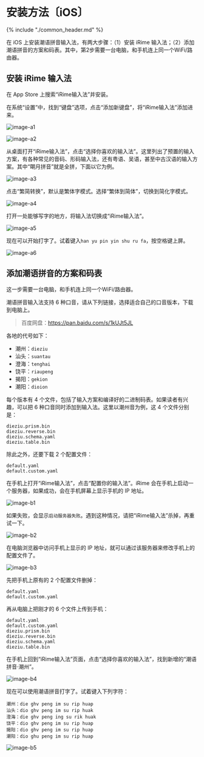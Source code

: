 # 安装方法〔iOS〕

{% include "./common_header.md" %}

在 iOS 上安装潮语拼音输入法，有两大步骤：（1）安装 iRime 输入法；（2）添加潮语拼音的方案和码表。其中，第2步需要一台电脑，和手机连上同一个WiFi/路由器。

## 安装 iRime 输入法

在 App Store 上搜索“iRime输入法”并安装。

在系统“设置”中，找到“键盘”选项，点击“添加新键盘”，将“iRime输入法”添加进来。

![image-a1]

![image-a2]

从桌面打开“iRime输入法”，点击“选择你喜欢的输入法”。这里列出了预置的输入方案，有各种常见的音码、形码输入法，还有粤语、吴语，甚至中古汉语的输入方案。其中“朙月拼音”就是全拼，下面以它为例。

![image-a3]

点击“繁简转换”，默认是繁体字模式。选择“繁体到简体”，切换到简化字模式。

![image-a4]

打开一处能够写字的地方，将输入法切换成“iRime输入法”。

![image-a5]

现在可以开始打字了。试着键入`han yu pin yin shu ru fa`，按空格键上屏。

![image-a6]

## 添加潮语拼音的方案和码表

这一步需要一台电脑，和手机连上同一个WiFi/路由器。

潮语拼音输入法支持 6 种口音，请从下列链接，选择适合自己的口音版本，下载到电脑上。

> 百度网盘：https://pan.baidu.com/s/1kUJt5JL

各地的代号如下：

- 潮州：`dieziu`
- 汕头：`suantau`
- 澄海：`tenghai`
- 饶平：`riaupeng`
- 揭阳：`gekion`
- 潮阳：`dioion`

每个版本有 4 个文件，包括了输入方案和编译好的二进制码表。如果读者有兴趣，可以把 6 种口音同时添加到输入法。这里以潮州音为例，这 4 个文件分别是：

```
dieziu.prism.bin
dieziu.reverse.bin
dieziu.schema.yaml
dieziu.table.bin
```

除此之外，还要下载 2 个配置文件：

```
default.yaml
default.custom.yaml
```

在手机上打开“iRime输入法”，点击“配置你的输入法”。iRime 会在手机上启动一个服务器，如果成功，会在手机屏幕上显示手机的 IP 地址。

![image-b1]

如果失败，会显示`启动服务器失败`。遇到这种情况，请把“iRime输入法”杀掉，再重试一下。

![image-b2]

在电脑浏览器中访问手机上显示的 IP 地址，就可以通过该服务器来修改手机上的配置文件了。

![image-b3]

先把手机上原有的 2 个配置文件删掉：

```
default.yaml
default.custom.yaml
```

再从电脑上把刚才的 6 个文件上传到手机：

```
default.yaml
default.custom.yaml
dieziu.prism.bin
dieziu.reverse.bin
dieziu.schema.yaml
dieziu.table.bin
```

在手机上回到“iRime输入法”页面，点击“选择你喜欢的输入法”，找到新增的“潮语拼音·潮州”。

![image-b4]

现在可以使用潮语拼音打字了。试着键入下列字符：

```
潮州：die ghv peng im su rip huap
汕头：dio ghv peng im su rip huak
澄海：die ghv peng ing su rik huak
饶平：dio ghv peng im su rip huap
揭阳：dio ghv peng im su rip huap
潮阳：dio ghu peng im su rip huap
```

![image-b5]

[image-a1]: https://wx2.sinaimg.cn/large/006mIeATgy1fefis6qpxjj30ku1123zc.jpg
[image-a2]: https://wx3.sinaimg.cn/large/006mIeATgy1fefis76vtmj30ku1120vb.jpg
[image-a3]: https://wx1.sinaimg.cn/large/006mIeATgy1fefis7n4s1j30ku112410.jpg
[image-a4]: https://wx3.sinaimg.cn/large/006mIeATgy1fefis82wk8j30ku1120ue.jpg
[image-a5]: https://wx1.sinaimg.cn/large/006mIeATgy1fefis8src5j30ku11244s.jpg
[image-a6]: https://wx3.sinaimg.cn/large/006mIeATgy1fefis9jm13j30ku112n2v.jpg

[image-b1]: https://wx3.sinaimg.cn/large/006mIeATgy1fefisa0pa2j30ku112wfk.jpg
[image-b2]: https://wx3.sinaimg.cn/large/006mIeATgy1fefisaf8s5j30ku1123zp.jpg
[image-b3]: https://wx3.sinaimg.cn/large/006mIeATgy1fefisawpx5j30zi10wn0w.jpg
[image-b4]: https://wx3.sinaimg.cn/large/006mIeATgy1fefisbeftpj30ku112go3.jpg
[image-b5]: https://wx3.sinaimg.cn/large/006mIeATgy1fefisbxp3ij30ku112wk6.jpg
